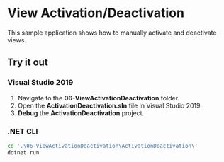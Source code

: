 # View Activation/Deactivation

This sample application shows how to manually activate and deactivate views.

## Try it out

### Visual Studio 2019

1.  Navigate to the **06-ViewActivationDeactivation** folder.
1.  Open the **ActivationDeactivation.sln** file in Visual Studio 2019.
1.  **Debug** the **ActivationDeactivation** project.

### .NET CLI

```bash
cd '.\06-ViewActivationDeactivation\ActivationDeactivation\'
dotnet run
```